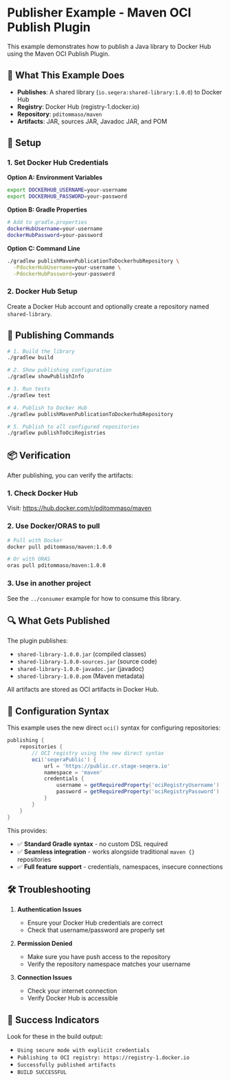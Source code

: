 # Publisher Example - Maven OCI Publish Plugin

This example demonstrates how to publish a Java library to Docker Hub using the Maven OCI Publish Plugin.

## 🎯 What This Example Does

- **Publishes**: A shared library (`io.seqera:shared-library:1.0.0`) to Docker Hub
- **Registry**: Docker Hub (registry-1.docker.io)
- **Repository**: `pditommaso/maven`
- **Artifacts**: JAR, sources JAR, Javadoc JAR, and POM

## 🔧 Setup

### 1. Set Docker Hub Credentials

**Option A: Environment Variables**
```bash
export DOCKERHUB_USERNAME=your-username
export DOCKERHUB_PASSWORD=your-password
```

**Option B: Gradle Properties**
```bash
# Add to gradle.properties
dockerHubUsername=your-username
dockerHubPassword=your-password
```

**Option C: Command Line**
```bash
./gradlew publishMavenPublicationToDockerhubRepository \
  -PdockerHubUsername=your-username \
  -PdockerHubPassword=your-password
```

### 2. Docker Hub Setup

Create a Docker Hub account and optionally create a repository named `shared-library`.

## 🚀 Publishing Commands

```bash
# 1. Build the library
./gradlew build

# 2. Show publishing configuration
./gradlew showPublishInfo

# 3. Run tests
./gradlew test

# 4. Publish to Docker Hub
./gradlew publishMavenPublicationToDockerhubRepository

# 5. Publish to all configured repositories
./gradlew publishToOciRegistries
```

## 📦 Verification

After publishing, you can verify the artifacts:

### 1. Check Docker Hub
Visit: https://hub.docker.com/r/pditommaso/maven

### 2. Use Docker/ORAS to pull
```bash
# Pull with Docker
docker pull pditommaso/maven:1.0.0

# Or with ORAS
oras pull pditommaso/maven:1.0.0
```

### 3. Use in another project
See the `../consumer` example for how to consume this library.

## 🔍 What Gets Published

The plugin publishes:
- `shared-library-1.0.0.jar` (compiled classes)
- `shared-library-1.0.0-sources.jar` (source code)
- `shared-library-1.0.0-javadoc.jar` (javadoc)
- `shared-library-1.0.0.pom` (Maven metadata)

All artifacts are stored as OCI artifacts in Docker Hub.

## 🔧 Configuration Syntax

This example uses the new direct `oci()` syntax for configuring repositories:

```gradle
publishing {
    repositories {
        // OCI registry using the new direct syntax
        oci('seqeraPublic') {
            url = 'https://public.cr.stage-seqera.io'
            namespace = 'maven'
            credentials {
                username = getRequiredProperty('ociRegistryUsername')
                password = getRequiredProperty('ociRegistryPassword')
            }
        }
    }
}
```

This provides:
- ✅ **Standard Gradle syntax** - no custom DSL required
- ✅ **Seamless integration** - works alongside traditional `maven {}` repositories
- ✅ **Full feature support** - credentials, namespaces, insecure connections

## 🛠️ Troubleshooting

1. **Authentication Issues**
   - Ensure your Docker Hub credentials are correct
   - Check that username/password are properly set

2. **Permission Denied**
   - Make sure you have push access to the repository
   - Verify the repository namespace matches your username

3. **Connection Issues**
   - Check your internet connection
   - Verify Docker Hub is accessible

## 🎉 Success Indicators

Look for these in the build output:
- `Using secure mode with explicit credentials`
- `Publishing to OCI registry: https://registry-1.docker.io`
- `Successfully published artifacts`
- `BUILD SUCCESSFUL`
